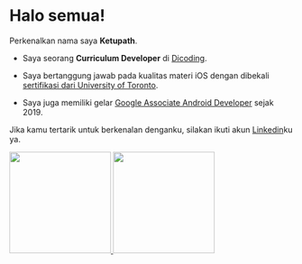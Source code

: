 # Halo semua! 

Perkenalkan nama saya **Ketupath**.

* Saya seorang **Curriculum Developer** di [Dicoding](https://www.dicoding.com/).

* Saya bertanggung jawab pada kualitas materi iOS dengan dibekali [sertifikasi dari University of Toronto](https://www.coursera.org/account/accomplishments/specialization/CLKJD8XBXJ3M).

* Saya juga memiliki gelar [Google Associate Android Developer](https://www.credential.net/h5deoi5h) sejak 2019.

Jika kamu tertarik untuk berkenalan denganku, silakan ikuti akun [Linkedin]([(https://www.linkedin.com/in/muhammad-raihan-381815220/)])ku ya.

<p align="left">
<a href="https://github.com/ketupath">
  <img height="180em" src="https://github-readme-stats-eight-theta.vercel.app/api?username=ketupath&show_icons=true&theme=algolia&include_all_commits=true&count_private=true"/>
  <img height="180em" src="https://github-readme-stats-eight-theta.vercel.app/api/top-langs/?username=ketupath&layout=compact&langs_count=8&theme=algolia"/>
</a>
</p>
